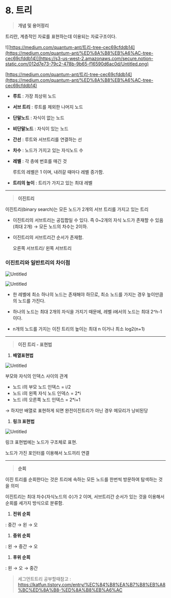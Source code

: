 # 8. 트리

> **개념 및 용어정리**
> 

트리란, 계층적인 자료를 표현하는데 이용되는 자료구조이다.

![[https://medium.com/quantum-ant/트리-tree-cec69cfddb14](https://medium.com/quantum-ant/%ED%8A%B8%EB%A6%AC-tree-cec69cfddb14)](https://s3-us-west-2.amazonaws.com/secure.notion-static.com/012d7e73-79c2-478b-9b65-f16590d6ac0d/Untitled.png)

[https://medium.com/quantum-ant/트리-tree-cec69cfddb14](https://medium.com/quantum-ant/%ED%8A%B8%EB%A6%AC-tree-cec69cfddb14)

- **루트** : 가장 최상위 노드
- **서브 트리** : 루트를 제외한 나머지 노드
- **단말노드** : 자식이 없는 노드
- **비단말노드** : 자식이 있는 노드
- **간선** : 루트와 서브트리를 연결하는 선
- **차수** : 노드가 가지고 있는 자식노드 수
- **레벨** : 각 층에 번호를 매긴 것
    
    루트의 레벨은 1 이며, 내려갈 때마다 레벨 증가함.
    
- **트리의 높이** : 트리가 가지고 있는 최대 레벨

---

> **이진트리**
> 

이진트리(binary search)는 모든 노드가 2개의 서브 트리를 가지고 있는 트리

- 이진트리의 서브트리는 공집합일 수 있다. 즉 0~2개의 자식 노드가 존재할 수 있음(최대 2개) → 모든 노드의 차수는 2이하.
- 이진트리의 서브트리간 순서가 존재함.
    
    오른쪽 서브트리/ 왼쪽 서브트리
    

### 이진트리와 일반트리의 차이점

![Untitled](https://s3-us-west-2.amazonaws.com/secure.notion-static.com/dc238bce-d236-4eb3-bde5-6f7c4617640e/Untitled.png)

![Untitled](https://s3-us-west-2.amazonaws.com/secure.notion-static.com/91b87e43-b855-42aa-a3a0-b575ef5d7cea/Untitled.png)

- 한 레벨에 최소 하나의 노드는 존재해야 하므로, 최소 노드를 가지는 경우 높이만큼의 노드를 가진다.

- 하나의 노드는 최대 2개의 자식을 가지기 때문에, 레벨 i에서의 노드는 최대 2^h-1이다.

- n개의 노드를 가지는 이진 트리의 높이는 최대 n 이거나 최소 log2(n+1)

---

> **이진 트리 - 표현법**
> 

1. **배열표현법**

![Untitled](https://s3-us-west-2.amazonaws.com/secure.notion-static.com/561e47e5-3dbf-481b-9a6e-7aca9b2d737c/Untitled.png)

부모와 자식의 인덱스 사이의 관계

- 노드 i의 부모 노드 인덱스 = i/2
- 노드 i의 왼쪽 자식 노드 인덱스 = 2*i
- 노드 i의 오른쪽 노드 인덱스 = 2*i+1

→ 하지만 배열로 표현하게 되면 완전이진트리가 아닌 경우 메모리가 낭비된당

1. **링크 표현법**

![Untitled](https://s3-us-west-2.amazonaws.com/secure.notion-static.com/d31c677c-4125-4c3e-bbed-32692c5548de/Untitled.png)

링크 표현법에는 노드가 구조체로 표현.

노드가 가진 포인터를 이용해서 노드끼리 연결

---

> **순회**
> 

이진 트리를 순회한다는 것은 트리에 속하는 모든 노드를 한번씩 방문하여 탐색하는 것을 의미

이진트리는 최대 차수(자식노드의 수)가 2 이며, 서브트리간 순서가 있는 것을 이용해서 순회를 세가지 방식으로 분류함.

1. **전위 순회**

: 중간 → 왼 → 오

1. **중위 순회**

: 왼 → 중간 → 오

1. **후위 순회**

: 왼 → 오 → 중간




> 세그먼트트리
공부할때참고 : https://katfun.tistory.com/entry/%EC%84%B8%EA%B7%B8%EB%A8%BC%ED%8A%B8-%ED%8A%B8%EB%A6%AC